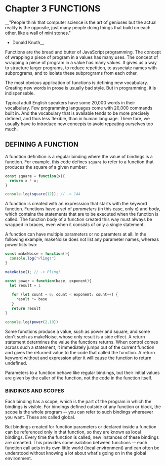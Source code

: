 # Chapter 3 FUNCTIONS





__"People think that computer science is the art of geniuses but the actual reality is the opposite, just many people doing things that build on each other, like a wall of mini stones." 
- Donald Knuth__


Functions are the bread and butter of JavaScript programming. The concept of wrapping a piece of program in a values has many uses. The concept of wrapping a piece of program in a value has many values. It gives us a way to structure larger programs, to reduce repetition, to associate names with subprograms, and to isolate these subprograms from each other. 

The most obvious application of functions is defining new vocabulary. Creating new words in prose is usually bad style. But in programming, it is indispensable.

Typical adult English speakers have some 20,000 words in their vocalbulary. Few programming languages come with 20,000 commands built in. And the vocabulary that is available tends to be more precisely defined, and thus less flexible, than in human language. There fore, we usually have to introduce new concepts to avoid repeating ourselves too much.

## DEFINING A FUNCTION

A function definition is a regular binding where the value of bindings is a function. For example, this code defines `square` to refer to a function that produces the square of a given number:

```javascript
const square = function(x){
  return x * x;
}

console.log(square(12)); // -> 144
```


A function is created with an expresssion that starts with the keyword function. Functions have a set of *parameters* (in this case, only x) and body, which contains the statements that are to be executed when the function is called. The function body of a function created this way must always be wrapped in braces, even when it consists of only a single statement.

A function can have multiple parameters or no paramters at all. In the following example, makeNoise does not list any parameter names, whereas power lists two:


```javascript
const makeNoise = function(){
  console.log("Pling!")
}

makeNoise(); // -> Pling!

const power = function(base, exponent){
  let result = 1
  
   for (let count = 0; count < exponent; count++) {
     result *= base
   }
   return result
}

console.log(power(2,10))

```

Some functions produce a value, such as power and square, and some don't such as makeNoise, whose only result is a side effect. A return statement determines the value the functions returns. When control comes across such a statement, it immediately jumps out of the current function and gives the returned value to the code that called the function. A return keyword without and expression after it will cause the function to return undefined. 

Parameters to a function behave like regular bindings, but their initial values are given by the caller of the function, not the code in the function itself.




### BINDINGS AND SCOPES

Each binding has a scope, which is the part of the program in which the bindings is visible. For bindings defined outside of any function or block, the scope is the whole program -- you can refer to such bindings whereever you want. These are called global.

But bindings created for function parameters or declared inside a function can be referenced only in that function, so they are known as local bindings. Every time the function is called, new instances of these bindings are creaeted. This provides some isolation between functions -- each function call acts in its own little world (local environment) and can often be understood without knowing a lot about what's going on in the global environment.